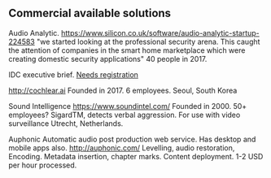 
## Commercial available solutions

Audio Analytic.
https://www.silicon.co.uk/software/audio-analytic-startup-224583
"we started looking at the professional security arena.
This caught the attention of companies in the smart home marketplace which were creating domestic security applications"
40 people in 2017.

IDC executive brief.
[Needs registration](https://www.audioanalytic.com/idc-executive-brief-sound-recognition/)

http://cochlear.ai
Founded in 2017. 6 employees.
Seoul, South Korea

Sound Intelligence
https://www.soundintel.com/
Founded in 2000. 50+ employees?
SigardTM, detects verbal aggression. For use with video surveillance
Utrecht, Netherlands.

Auphonic
Automatic audio post production web service.
Has desktop and mobile apps also.
http://auphonic.com/
Levelling, audio restoration,
Encoding.
Metadata insertion, chapter marks.
Content deployment.
1-2 USD per hour processed.
